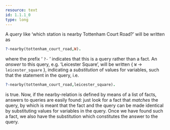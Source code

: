 ```yaml
---
resource: text
id: 1.1.1_0
type: long
---
```


A *query* like &lsquo;which station is nearby Tottenham Court Road?&rsquo; will be written as

```Prolog
?-nearby(tottenham_court_road,W).
```

where the prefix &lsquo; `?-` &rsquo; indicates that this is a query rather than a fact. An *answer* to this query, e.g. &lsquo;Leicester Square&rsquo;, will be written { `W` &rarr; `leicester_square` }, indicating a *substitution* of values for variables, such that the statement in the query, i.e.

```Prolog
?-nearby(tottenham_court_road,leicester_square).
```

is true. Now, if the nearby-relation is defined by means of a list of facts, answers to queries are easily found: just look for a fact that *matches* the query, by which is meant that the fact and the query can be made identical by substituting values for variables in the query. Once we have found such a fact, we also have the substitution which constitutes the answer to the query.
